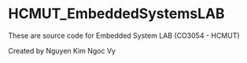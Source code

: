# HCMUT_EmbeddedSystemsLAB
These are source code for Embedded System LAB (CO3054 - HCMUT)

Created by Nguyen Kim Ngoc Vy
